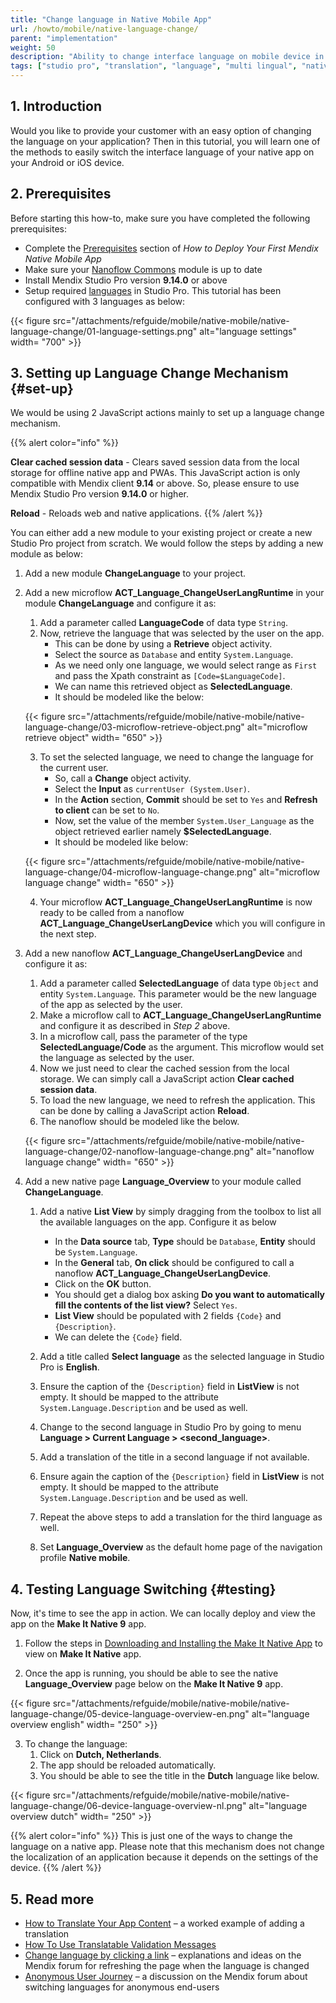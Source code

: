 ```yaml
---
title: "Change language in Native Mobile App"
url: /howto/mobile/native-language-change/
parent: "implementation"
weight: 50
description: "Ability to change interface language on mobile device in an app built using Mendix."
tags: ["studio pro", "translation", "language", "multi lingual", "native", "translatable text", "mobile"]
---
```



## 1. Introduction

Would you like to provide your customer with an easy option of changing the language on your application? Then in this tutorial, you will learn one of the methods to easily switch the interface language of your native app on your Android or iOS device.

## 2. Prerequisites

Before starting this how-to, make sure you have completed the following prerequisites:

* Complete the [Prerequisites](/howto/mobile/deploying-native-app/#prerequisites) section of *How to Deploy Your First Mendix Native Mobile App*
* Make sure your [Nanoflow Commons](/appstore/modules/nanoflow-commons/) module is up to date
* Install Mendix Studio Pro version **9.14.0** or above
* Setup required [languages](/refguide/language-settings/) in Studio Pro. This tutorial has been configured with 3 languages as below:

{{< figure src="/attachments/refguide/mobile/native-mobile/native-language-change/01-language-settings.png" alt="language settings"  width= "700" >}}

## 3. Setting up Language Change Mechanism {#set-up}

We would be using 2 JavaScript actions mainly to set up a language change mechanism. 

{{% alert color="info" %}}

**Clear cached session data** - Clears saved session data from the local storage for offline native app and PWAs. This JavaScript action is only compatible with Mendix client **9.14** or above. So, please ensure to use Mendix Studio Pro version **9.14.0** or higher.

**Reload** - Reloads web and native applications.
{{% /alert %}}

You can either add a new module to your existing project or create a new Studio Pro project from scratch. We would follow the steps by adding a new module as below:


1.  Add a new module **ChangeLanguage** to your project.

2.  Add a new microflow **ACT_Language_ChangeUserLangRuntime** in your module **ChangeLanguage** and configure it as:
	1. Add a parameter called **LanguageCode** of data type `String`.
	2. Now, retrieve the language that was selected by the user on the app.
		- This can be done by using a **Retrieve** object activity.
		- Select the source as `Database` and entity `System.Language`.
		- As we need only one language, we would select range as `First` and pass the Xpath constraint as `[Code=$LanguageCode]`.
		- We can name this retrieved object as **SelectedLanguage**.
		- It should be modeled like the below:

	{{< figure src="/attachments/refguide/mobile/native-mobile/native-language-change/03-microflow-retrieve-object.png"  alt="microflow retrieve object" width= "650" >}}

	3. To set the selected language, we need to change the language for the current user. 
		- So, call a **Change** object activity.
		- Select the **Input** as `currentUser (System.User)`. 
		- In the **Action** section, **Commit** should be set to `Yes` and **Refresh to client** can be set to `No`. 
		- Now, set the value of the member `System.User_Language` as the object retrieved earlier namely **$SelectedLanguage**.
		- It should be modeled like below:
	
	{{< figure src="/attachments/refguide/mobile/native-mobile/native-language-change/04-microflow-language-change.png"  alt="microflow language change"  width= "650" >}}

	4. Your microflow **ACT_Language_ChangeUserLangRuntime** is now ready to be called from a nanoflow **ACT_Language_ChangeUserLangDevice** which you will configure in the next step.

3.  Add a new nanoflow **ACT_Language_ChangeUserLangDevice** and configure it as:
	1. Add a parameter called **SelectedLanguage** of data type `Object` and entity `System.Language`. This parameter would be the new language of the app as selected by the user.
	1. Make a microflow call to **ACT_Language_ChangeUserLangRuntime** and configure it as described in *Step 2* above.
	1. In a microflow call, pass the parameter of the type **SelectedLanguage/Code** as the argument. This microflow would set the language as selected by the user.
	1. Now we just need to clear the cached session from the local storage. We can simply call a JavaScript action **Clear cached session data**.
	1. To load the new language, we need to refresh the application. This can be done by calling a JavaScript action **Reload**.
	1. The nanoflow should be modeled like the below.


	{{< figure src="/attachments/refguide/mobile/native-mobile/native-language-change/02-nanoflow-language-change.png"  alt="nanoflow language change" width= "650" >}}


4.  Add a new native page **Language_Overview** to your module called **ChangeLanguage**.

	1.  Add a native **List View** by simply dragging from the toolbox to list all the available languages on the app. Configure it as below
		-  In the **Data source** tab, **Type** should be `Database`, **Entity** should be `System.Language`.
		-  In the **General** tab, **On click** should be configured to call a nanoflow **ACT_Language_ChangeUserLangDevice**.
		-  Click on the **OK** button.
		-  You should get a dialog box asking **Do you want to automatically fill the contents of the list view?** Select `Yes`.
		-  **List View** should be populated with 2 fields `{Code}` and `{Description}`.
		- We can delete the `{Code}` field.

	1. Add a title called **Select language** as the selected language in Studio Pro is **English**.
	1. Ensure the caption of the `{Description}` field in **ListView** is not empty. It should be mapped to the attribute `System.Language.Description` and be used as well.
	1. Change to the second language in Studio Pro by going to menu **Language > Current Language > <second_language>**.
	1. Add a translation of the title in a second language if not available.
	1. Ensure again the caption of the `{Description}` field in **ListView** is not empty. It should be mapped to the attribute `System.Language.Description` and be used as well.
	1. Repeat the above steps to add a translation for the third language as well.
	1. Set **Language_Overview** as the default home page of the navigation profile **Native mobile**.


## 4. Testing Language Switching {#testing}

Now, it's time to see the app in action. We can locally deploy and view the app on the **Make It Native 9** app. 

1. Follow the steps in [Downloading and Installing the Make It Native App](https://docs.mendix.com/refguide/mobile/getting-started-with-mobile/#32-downloading-and-installing-the-make-it-native-app) to view on **Make It Native** app. 

2. Once the app is running, you should be able to see the native **Language_Overview** page below on the **Make It Native 9** app.


{{< figure src="/attachments/refguide/mobile/native-mobile/native-language-change/05-device-language-overview-en.png"  alt="language overview english" width= "250" >}}

3. To change the language:
	1. Click on **Dutch, Netherlands**.
	1. The app should be reloaded automatically.
	1. You should be able to see the title in the **Dutch** language like below.

{{< figure src="/attachments/refguide/mobile/native-mobile/native-language-change/06-device-language-overview-nl.png"  alt="language overview dutch" width= "250" >}}


{{% alert color="info" %}}
This is just one of the ways to change the language on a native app. Please note that this mechanism does not change the localization of an application because it depends on the settings of the device.
{{% /alert %}}


## 5. Read more

* [How to Translate Your App Content](/howto/collaboration-requirements-management/translate-your-app-content/) – a worked example of adding a translation 
* [How To Use Translatable Validation Messages](/howto/logic-business-rules/translatable-validation-messages/)
* [Change language by clicking a link](https://forum.mendixcloud.com/link/questions/91821) – explanations and ideas on the Mendix forum for refreshing the page when the language is changed
* [Anonymous User Journey](https://forum.mendixcloud.com/link/questions/91676) – a discussion on the Mendix forum about switching languages for anonymous end-users
